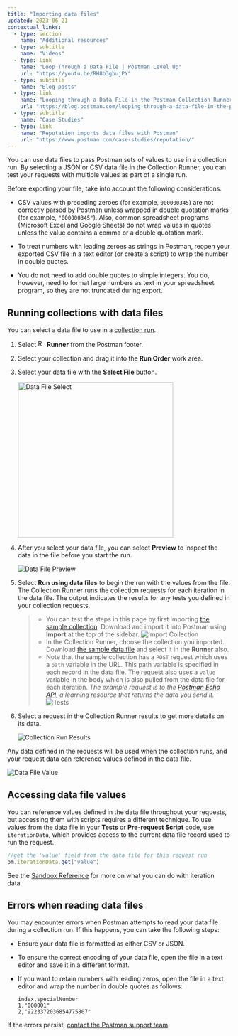 ```yaml
---
title: "Importing data files"
updated: 2023-06-21
contextual_links:
  - type: section
    name: "Additional resources"
  - type: subtitle
    name: "Videos"
  - type: link
    name: "Loop Through a Data File | Postman Level Up"
    url: "https://youtu.be/RH8b3gbujPY"
  - type: subtitle
    name: "Blog posts"
  - type: link
    name: "Looping through a Data File in the Postman Collection Runner"
    url: "https://blog.postman.com/looping-through-a-data-file-in-the-postman-collection-runner/"
  - type: subtitle
    name: "Case Studies"
  - type: link
    name: "Reputation imports data files with Postman"
    url: "https://www.postman.com/case-studies/reputation/"
---
```


You can use data files to pass Postman sets of values to use in a collection run. By selecting a JSON or CSV data file in the Collection Runner, you can test your requests with multiple values as part of a single run.

Before exporting your file, take into account the following considerations.

* CSV values with preceding zeroes (for example, `000000345`) are not correctly parsed by Postman unless wrapped in double quotation marks (for example, `"000000345"`). Also, common spreadsheet programs (Microsoft Excel and Google Sheets) do not wrap values in quotes unless the value contains a comma or a double quotation mark.

* To treat numbers with leading zeroes as strings in Postman, reopen your exported CSV file in a text editor (or create a script) to wrap the number in double quotes.

* You do not need to add double quotes to simple integers. You do, however, need to format large numbers as text in your spreadsheet program, so they are not truncated during export.

## Running collections with data files

You can select a data file to use in a [collection run](/docs/collections/running-collections/intro-to-collection-runs/).

1. Select <img alt="Runner icon" src="https://assets.postman.com/postman-docs/icon-runner-v9.jpg#icon" width="16px"> __Runner__ from the Postman footer.
1. Select your collection and drag it into the **Run Order** work area.
1. Select your data file with the __Select File__ button.

    <img alt="Data File Select" src="https://assets.postman.com/postman-docs/v10/select-data-file-1-v10.jpg" height="350px"/>
    <!-- Note this image will likely need updating when scheduled collection runs ships -->

1. After you select your data file, you can select **Preview** to inspect the data in the file before you start the run.

    ![Data File Preview](https://assets.postman.com/postman-docs/v10/preview-data-file-1-v10.jpg)

1. Select __Run using data files__ to begin the run with the values from the file. The Collection Runner runs the collection requests for each iteration in the data file. The output indicates the results for any tests you defined in your collection requests.

    > * You can test the steps in this page by first importing [the sample collection](https://assets.postman.com/postman-docs/58533790.json). Download and import it into Postman using __Import__ at the top of the sidebar.
    > ![Import Collection](https://assets.postman.com/postman-docs/v10/import-export-import-ui-v10-2.jpg)
    > * In the Collection Runner, choose the collection you imported. Download [the sample data file](https://assets.postman.com/postman-docs/58702589.json) and select it in the __Runner__ also.
    > * Note that the sample collection has a `POST` request which uses a `path` variable in the URL. This path variable is specified in each record in the data file. The request also uses a `value` variable in the body which is also pulled from the data file for each iteration. _The example request is to the [Postman Echo API](https://www.postman.com/postman/workspace/published-postman-templates/documentation/631643-f695cab7-6878-eb55-7943-ad88e1ccfd65?ctx=documentation), a learning resource that returns the data you send it._
    > ![Tests](https://assets.postman.com/postman-docs/data-file-tests-tab-v8.jpg)

1. Select a request in the Collection Runner results to get more details on its data.

    ![Collection Run Results](https://assets.postman.com/postman-docs/data-file-collection-run-v8.jpg)

Any data defined in the requests will be used when the collection runs, and your request data can reference values defined in the data file.

![Data File Value](https://assets.postman.com/postman-docs/request-body-data-run-v8.jpg)

## Accessing data file values

You can reference values defined in the data file throughout your requests, but accessing them with scripts requires a different technique. To use values from the data file in your __Tests__ or __Pre-request Script__ code, use `iterationData`, which provides access to the current data file record used to run the request.

```js
//get the 'value' field from the data file for this request run
pm.iterationData.get("value")
```

See the [Sandbox Reference](/docs/writing-scripts/script-references/postman-sandbox-api-reference/) for more on what you can do with iteration data.

## Errors when reading data files

You may encounter errors when Postman attempts to read your data file during a collection run. If this happens, you can take the following steps:

* Ensure your data file is formatted as either CSV or JSON.

* To ensure the correct encoding of your data file, open the file in a text editor and save it in a different format.

* If you want to retain numbers with leading zeros, open the file in a text editor and wrap the number in double quotes as follows:

  ```csv
  index,specialNumber
  1,"000001"
  2,"9223372036854775807"
  ```

If the errors persist, [contact the Postman support team](https://support.postman.com/hc/en-us).
